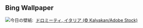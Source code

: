 ## Bing Wallpaper
![](https://www.bing.com/th?id=OHR.SecedaPeak_JA-JP7772253981_UHD.jpg&w=1000)今日の壁紙: &nbsp;[ドロミーティ, イタリア (© Kalyakan/Adobe Stock)](https://www.bing.com/th?id=OHR.SecedaPeak_JA-JP7772253981_UHD.jpg)
<br><br/>
